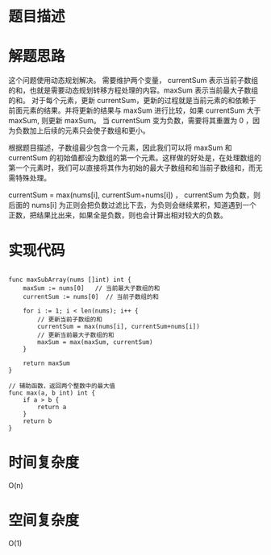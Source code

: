 # 题目描述

# 解题思路
这个问题使用动态规划解决。
需要维护两个变量， currentSum 表示当前子数组的和，也就是需要动态规划转移方程处理的内容。maxSum 表示当前最大子数组的和。
对于每个元素，更新 currentSum，更新的过程就是当前元素的和依赖于前面元素的结果。并将更新的结果与 maxSum 进行比较，如果 currentSum 大于 maxSum, 则更新 maxSum。
当 currentSum 变为负数，需要将其重置为 0 ，因为负数加上后续的元素只会使子数组和更小。

根据题目描述，子数组最少包含一个元素，因此我们可以将 maxSum 和 currentSum 的初始值都设为数组的第一个元素。这样做的好处是，在处理数组的第一个元素时，我们可以直接将其作为初始的最大子数组和和当前子数组和，而无需特殊处理。

currentSum = max(nums[i], currentSum+nums[i]) ， currentSum 为负数，则后面的 nums[i] 为正则会把负数过滤比下去，为负则会继续累积，知道遇到一个正数，把结果比出来，如果全是负数，则也会计算出相对较大的负数。

# 实现代码
```golang

func maxSubArray(nums []int) int {
	maxSum := nums[0]   // 当前最大子数组的和
	currentSum := nums[0]  // 当前子数组的和

	for i := 1; i < len(nums); i++ {
		// 更新当前子数组的和
		currentSum = max(nums[i], currentSum+nums[i])
		// 更新当前最大子数组的和
		maxSum = max(maxSum, currentSum)
	}

	return maxSum
}

// 辅助函数，返回两个整数中的最大值
func max(a, b int) int {
	if a > b {
		return a
	}
	return b
}

```

# 时间复杂度
O(n)
# 空间复杂度
O(1)
